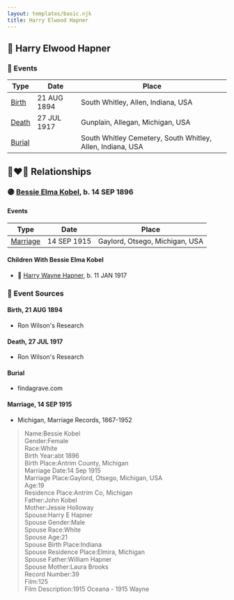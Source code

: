 ```yaml
---
layout: templates/basic.njk
title: Harry Elwood Hapner
---
```

## 🔵 Harry Elwood Hapner

### 📆 Events

Type | Date | Place
------ | ------ | ------
[Birth](#event-5b51ad1f-a678-4da5-862a-a6bb40d3ffe0) | 21 AUG 1894 | South Whitley, Allen, Indiana, USA
[Death](#event-89255d95-a060-4af0-ae59-0cdbe0481888) | 27 JUL 1917 | Gunplain, Allegan, Michigan, USA
[Burial](#event-bebc1119-3f73-4900-9f6b-e6a83e25bca9) |  | South Whitley Cemetery, South Whitley, Allen, Indiana, USA

## 👩‍❤️‍👨 Relationships

### 🟣 [Bessie Elma Kobel](/people/3/34277096), b. 14 SEP 1896

#### Events

Type | Date | Place
------ | ------ | ------
[Marriage](#event-3f485998-656f-4ebf-99cc-c6b29ba3d496) | 14 SEP 1915 | Gaylord, Otsego, Michigan, USA
#### Children With Bessie Elma Kobel
* 🔵 [Harry Wayne Hapner](/people/9/97595740), b. 11 JAN 1917
### 📰 Event Sources

#### <a id="event-5b51ad1f-a678-4da5-862a-a6bb40d3ffe0"></a> Birth, 21 AUG 1894
* Ron Wilson's Research

#### <a id="event-89255d95-a060-4af0-ae59-0cdbe0481888"></a> Death, 27 JUL 1917
* Ron Wilson's Research

#### <a id="event-bebc1119-3f73-4900-9f6b-e6a83e25bca9"></a> Burial
* findagrave.com
#### <a id="event-3f485998-656f-4ebf-99cc-c6b29ba3d496"></a> Marriage, 14 SEP 1915
* Michigan, Marriage Records, 1867-1952
>   
  > Name:Bessie Kobel  
  > Gender:Female  
  > Race:White  
  > Birth Year:abt 1896  
  > Birth Place:Antrim County, Michigan  
  > Marriage Date:14 Sep 1915  
  > Marriage Place:Gaylord, Otsego, Michigan, USA  
  > Age:19  
  > Residence Place:Antrim Co, Michigan  
  > Father:John Kobel  
  > Mother:Jessie Holloway  
  > Spouse:Harry E Hapner  
  > Spouse Gender:Male  
  > Spouse Race:White  
  > Spouse Age:21  
  > Spouse Birth Place:Indiana  
  > Spouse Residence Place:Elmira, Michigan  
  > Spouse Father:William Hapner  
  > Spouse Mother:Laura Brooks  
  > Record Number:39  
  > Film:125  
  > Film Description:1915 Oceana - 1915 Wayne
